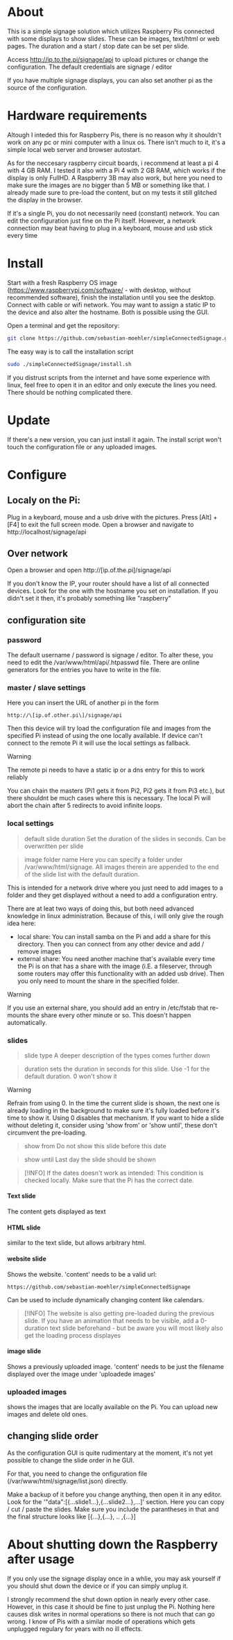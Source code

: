 # About
This is a simple signage solution which utilizes Raspberry Pis connected with some displays to show slides. These can be images, text/html or web pages. The duration and a start / stop date can be set per slide.

Access http://ip.to.the.pi/signage/api to upload pictures or change the configuration. The default credentials are signage / editor

If you have multiple signage displays, you can also set another pi as the source of the configuration.

# Hardware requirements
Altough I inteded this for Raspberry Pis, there is no reason why it shouldn't work on any pc or mini computer with a linux os. There isn't much to it, it's a simple local web server and browser autostart.

As for the neccesary raspberry circuit boards, i recommend at least a pi 4 with 4 GB RAM. I tested it also with a Pi 4 with 2 GB RAM, which works if the display is only FullHD. A Raspberry 3B may also work, but here you need to make sure the images are no bigger than 5 MB or something like that. I already made sure to pre-load the content, but on my tests it still glitched the display in the browser.

If it's a single Pi, you do not necessarily need (constant) network. You can edit the configuration just fine on the Pi itself. However, a network connection may beat having to plug in a keyboard, mouse and usb stick every time 

# Install
Start with a fresh Raspberry OS image (https://www.raspberrypi.com/software/ - with desktop, without recommended software), finish the installation until you see the desktop. Connect with cable or wifi network. You may want to assign a static IP to the device and also alter the hostname. Both is possible using the GUI.

Open a terminal and get the repository:
```bash
git clone https://github.com/sebastian-moehler/simpleConnectedSignage.git
```

The easy way is to call the installation script
```bash
sudo ./simpleConnectedSignage/install.sh
```

If you distrust scripts from the internet and have some experience with linux, feel free to open it in an editor and only execute the lines you need. There should be nothing complicated there.

# Update
If there's a new version, you can just install it again. The install script won't touch the configuration file or any uploaded images.

# Configure
## Localy on the Pi:
Plug in a keyboard, mouse and a usb drive with the pictures. Press [Alt] + [F4] to exit the full screen mode. Open a browser and navigate to http://localhost/signage/api

## Over network
Open a browser and open http://\[ip.of.the.pi\]/signage/api

If you don't know the IP, your router should have a list of all connected devices. Look for the one with the hostname you set on installation. If you didn't set it then, it's probably something like "raspberry"

## configuration site
### password
The default username / password is signage / editor. To alter these, you need to edit the /var/www/html/api/.htpasswd file. There are online generators for the entries you have to write in the file.

### master / slave settings
Here you can insert the URL of another pi in the form
```
http://\[ip.of.other.pi\]/signage/api
```

Then this device will try load the configuration file and images from the specified Pi instead of using the one locally available. If device can't connect to the remote Pi it will use the local settings as fallback.

> [!WARNING] 
> The remote pi needs to have a static ip or a dns entry for this to work reliably

You can chain the masters (Pi1 gets it from Pi2, Pi2 gets it from Pi3 etc.), but there shouldnt be much cases where this is necessary. The local Pi will abort the chain after 5 redirects to avoid infinite loops.

### local settings
> default slide duration
Set the duration of the slides in seconds. Can be overwritten per slide

> image folder name
Here you can specify a folder under /var/www/html/signage. All images therein are appended to the end of the slide list with the default duration.

This is intended for a network drive where you just need to add images to a folder and they get displayed without a need to add a configuration entry.

There are at leat two ways of doing this, but both need advanced knowledge in linux administration. Because of this, i will only give the rough idea here:
- local share: You can install samba on the Pi and add a share for this directory. Then you can connect from any other device and add / remove images
- external share: You need another machine that's available every time the Pi is on that has a share with the image (i.E. a fileserver, through some routers may offer this functionality with an added usb drive). Then you only need to mount the share in the specified folder.

> [!WARNING] 
> If you use an external share, you should add an entry in /etc/fstab that re-mounts the share every other minute or so. This doesn't happen automatically.

### slides
> slide type
A deeper description of the types comes further down

> duration
sets the duration in seconds for this slide. Use -1 for the default duration. 0 won't show it

> [!WARNING] 
> Refrain from using 0. In the time the current slide is shown, the next one is already loading in the background to make sure it's fully loaded before it's time to show it.
> Using 0 disables that mechanism. If you want to hide a slide without deleting it, consider using 'show from' or 'show until', these don't circumvent the pre-loading.

> show from
Do not show this slide before this date

> show until
Last day the slide should be shown

> [!INFO] 
> If the dates doesn't work as intended: This condition is checked locally. Make sure that the Pi has the correct date. 

#### Text slide
The content gets displayed as text

#### HTML slide
similar to the text slide, but allows arbitrary html. 

#### website slide
Shows the website. 'content' needs to be a valid url:
```
https://github.com/sebastian-moehler/simpleConnectedSignage
```

Can be used to include dynamically changing content like calendars.

> [!INFO] 
> The website is also getting pre-loaded during the previous slide. If you have an animation that needs to be visible, add a 0-duration text slide beforehand - but be aware you will most likely also get the loading process displayes

#### image slide
Shows a previously uploaded image. 'content' needs to be just the filename displayed over the image under 'uploadede images'

### uploaded images
shows the images that are locally available on the Pi. You can upload new images and delete old ones.

## changing slide order
As the configuration GUI is quite rudimentary at the moment, it's not yet possible to change the slide order in he GUI.

For that, you need to change the onfiguration file (/var/www/html/signage/list.json) directly.

Make a backup of it before you change anything, then open it in any editor. Look for the '"data":\[{...slide1...},{...slide2...},...\]' section. Here you can copy / cut / paste the slides. Make sure you include the parantheses in that and the final structure looks like \[{...},{...}, .. ,{...}\]

# About shutting down the Raspberry after usage
If you only use the signage display once in a whlie, you may ask yourself if you should shut down the device or if you can simply unplug it.

I strongly recommend the shut down option in nearly every other case. However, in this case it should be fine to just unplug the Pi. Nothing here causes disk writes in normal operations so there is not much that can go wrong. I know of Pis with a similar mode of operations which gets unplugged regulary for years with no ill effects.